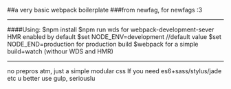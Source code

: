 ##a very basic webpack boilerplate
###from newfag, for newfags :3
***
####Using:
$npm install
$npm run wds for webpack-development-sever
HMR enabled by default
$set NODE_ENV=development //default value
$set NODE_END=production for production build
$webpack for a simple build+watch (withour WDS and HMR)
***
no prepros atm, just a simple modular css
If you need es6+sass/stylus/jade etc u better use gulp, seriouslu
